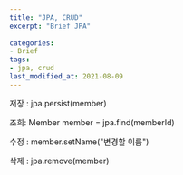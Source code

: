 ```yaml
---
title: "JPA, CRUD"
excerpt: "Brief JPA"
  
categories:
- Brief
tags:
- jpa, crud
last_modified_at: 2021-08-09
---
```


저장 : jpa.persist(member)

조회: Member member = jpa.find(memberId)

수정 : member.setName("변경할 이름")

삭제 : jpa.remove(member)

